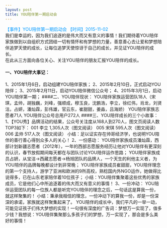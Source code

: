 ```yaml
---
layout: post
title: YOU陪伴第一期启动会
---
```


<font color=#0099ff>【事件】YOU陪伴第一期启动会 </font> 
<font color=#0099ff>【时间】2015-11-02 </font>   
我们是幸运的，因为我们追逐的是伟大而又有意义的事情！我们期待着YOU陪伴家族做到以自组织方式团结一切有情怀和有梦想的力量，善意善心去让爱和梦想陪伴追梦天使的成长，让每位追梦天使惊讶于自己的成长，并见证YOU陪伴的成长。  
在此从三方面向各位关心、关注YOU陪伴的朋友汇报YOU陪伴的成长。
#### 一、YOU陪伴大事记：
1、2015年1月6日，启动组建YOU陪伴家族；
2、2015年2月10日，正式启动YOU陪伴；
3、2015年2月11日，启动YOU陪伴微信公众号；
4、2015年3月1日，启动YOU陪伴第一期；
####二、YOU陪伴现状：
YOU陪伴家族运营团队18人（宋琪，孟帅，胡独巍，刘峰，强顺成，穆玉良，沈鹏浩，李立，徐红伟，肖龙，刘贤沽，占妍，潘灿霖，彭伟雄，官云东，崔甜甜，姜淼，吕海娇）
YOU陪伴家族志愿者71人
YOU陪伴公众号总用户272人
####三、YOU陪伴成长的三个小故事：
1、【YOU秀】品牌活动的结果，公众号关注度从168人到270人，图文页阅读人数TOP3如下：
001 李立 1,305人次（图文阅读）
005 宋琪 595人次（图文阅读）
006 孟帅 517人次（图文阅读）
小结：足以证实存在帅哥经济学，也说明YOU陪伴的善行善心得到众多人的关心！
2、一份感动：
YOU陪伴家族成员潘灿霖，西部计划新疆志愿者（2012年），一年的西部志愿服务经历让他对YOU陪伴有更深刻的认识，春节放假期间每天都在与团队讨论YOU陪伴运作思路；
YOU陪伴家族成员占妍，从宝洁->西藏志愿者->杨旭团队的品牌人，一个天生的利他主义者，为YOU陪伴的品牌每晚都设计到非常晚；
YOU陪伴家族成员崔甜甜，YOU陪伴理念的第一个支持人，游学了亚洲和欧洲的9所高校，熟稔国内外NGO运作，她做得比说得多，已在山东老家陪伴着10位孩子；
小结：YOU陪伴集聚着这些优秀的家族成员，它是他们心中所追逐着的伟大而又有意义的事情！
3、一份冲动：
YOU陪伴运营团队的每一位族人都是听完YOU陪伴的理念之后，一句话这是算我一份，就这样聚集的！
小结：秉承我相信的理念，一份冲动下的算我一份，却是一份深深的承诺，家族就这样聚集起来了。
YOU陪伴的成长中，我们平凡的一举一动，可能见证孩子们伟大梦想的实现！一句很有深度的广告词：梦想万一实现了，值多少钱？我想说：YOU陪伴集聚那么多孩子们的梦想，万一实现了，那会是多么美好的事情！